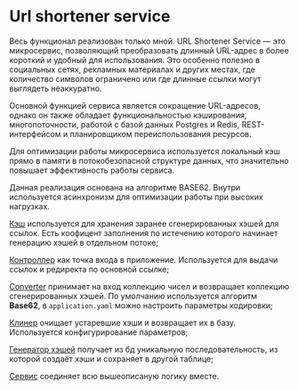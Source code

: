 # Url shortener service
Весь функционал реализован только мной. URL Shortener Service — это микросервис, позволяющий преобразовать длинный URL-адрес в более короткий и удобный для использования. Это особенно полезно в социальных сетях, рекламных материалах и других местах, где количество символов ограничено или где длинные ссылки могут выглядеть неаккуратно.

Основной функцией сервиса является сокращение URL-адресов, однако он также обладает функциональностью кэширования, многопоточности, работой с базой данных Postgres и Redis, REST-интерфейсом и планировщиком переиспользования ресурсов.

Для оптимизации работы микросервиса используется локальный кэш прямо в памяти в потокобезопасной структуре данных, что значительно повышает эффективность работы сервиса.

Данная реализация основана на алгоритме BASE62. Внутри используется асинхронизм для оптимизации работы при высоких нагрузках.

[Кэш](https://github.com/CorporationX/url_shortener_service/blob/dragon-master-bc3-BJS2-6686/src/main/java/faang/school/urlshortenerservice/cache/HashCache.java) используется для хранения заранее сгенерированных хэшей для ссылок. Есть коофицент заполнения по истечению которого начинает генерацию хэшей в отдельном потоке;

[Контроллер](https://github.com/CorporationX/url_shortener_service/blob/dragon-master-bc3-BJS2-6686/src/main/java/faang/school/urlshortenerservice/controller/UrlController.java) как точка входа в приложение. Используется для выдачи ссылок и редиректа по основной ссылке;

[Converter](https://github.com/CorporationX/url_shortener_service/blob/dragon-master-bc3-BJS2-6686/src/main/java/faang/school/urlshortenerservice/encoder/Converter.java) принимает на вход коллекцию чисел и возвращает коллекцию сгенерированных хэшей. По умолчанию используется алгоритм **Base62**, в `application.yaml` можно настроить параметры кодировки;

[Клинер](https://github.com/CorporationX/url_shortener_service/blob/dragon-master-bc3-BJS2-6686/src/main/java/faang/school/urlshortenerservice/service/HashService.java) очищает устаревшие хэши и возвращает их в базу. Используется конфигурирование параметров;

[Генератор хэшей](https://github.com/CorporationX/url_shortener_service/blob/dragon-master-bc3-BJS2-6686/src/main/java/faang/school/urlshortenerservice/generator/HashGenerator.java) получает из бд уникальную последовательность, из которой создаёт хэши и сохраняет в другой таблице;

[Сервис](https://github.com/CorporationX/url_shortener_service/blob/dragon-master-bc3-BJS2-6686/src/main/java/faang/school/urlshortenerservice/service/UrlService.java) соединяет всю вышеописаную логику вместе.
